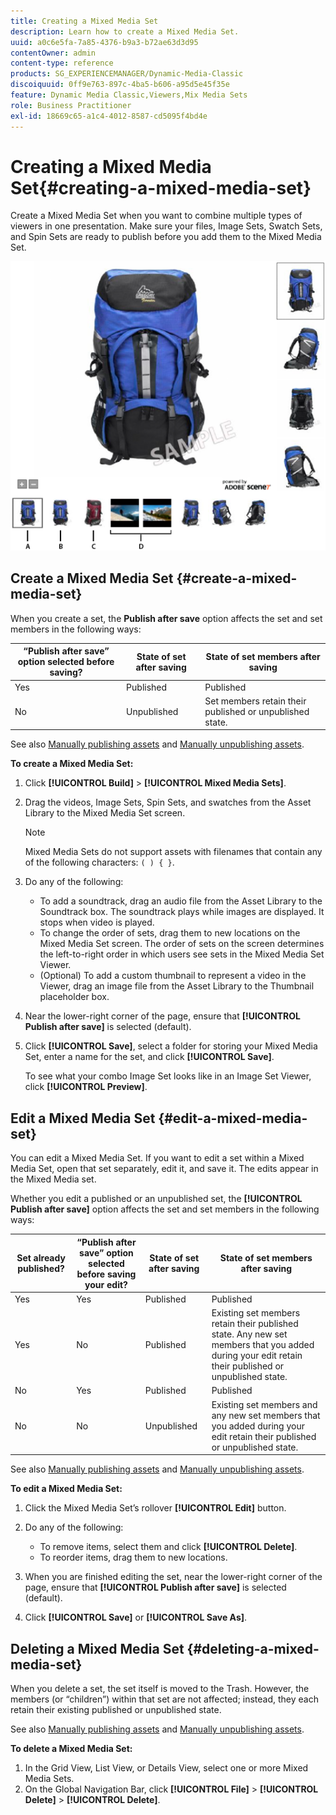 ```yaml
---
title: Creating a Mixed Media Set
description: Learn how to create a Mixed Media Set.
uuid: a0c6e5fa-7a85-4376-b9a3-b72ae63d3d95
contentOwner: admin
content-type: reference
products: SG_EXPERIENCEMANAGER/Dynamic-Media-Classic
discoiquuid: 0ff9e763-897c-4ba5-b606-a95d5e45f35e
feature: Dynamic Media Classic,Viewers,Mix Media Sets
role: Business Practitioner
exl-id: 18669c65-a1c4-4012-8587-cd5095f4bd4e
---
```

# Creating a Mixed Media Set{#creating-a-mixed-media-set}

Create a Mixed Media Set when you want to combine multiple types of viewers in one presentation. Make sure your files, Image Sets, Swatch Sets, and Spin Sets are ready to publish before you add them to the Mixed Media Set.

![Mixed Media Set](/help/assets/mm_mixed_media_set.png)

## Create a Mixed Media Set {#create-a-mixed-media-set}

When you create a set, the **Publish after save** option affects the set and set members in the following ways:

|“Publish after save” option selected before saving?|State of set after saving|State of set members after saving|
|--- |--- |--- |
|Yes|Published|Published|
|No|Unpublished|Set members retain their published or unpublished state.|

See also [Manually publishing assets](publishing-files.md#manually_publishing_assets) and [Manually unpublishing assets](publishing-files.md#manually_unpublishing_assets).

**To create a Mixed Media Set:**

1. Click **[!UICONTROL Build]** > **[!UICONTROL Mixed Media Sets]**.
1. Drag the videos, Image Sets, Spin Sets, and swatches from the Asset Library to the Mixed Media Set screen.

   >[!NOTE]
   >
   >Mixed Media Sets do not support assets with filenames that contain any of the following characters: `( ) { }`.

1. Do any of the following:

    * To add a soundtrack, drag an audio file from the Asset Library to the Soundtrack box. The soundtrack plays while images are displayed. It stops when video is played.
    * To change the order of sets, drag them to new locations on the Mixed Media Set screen. The order of sets on the screen determines the left-to-right order in which users see sets in the Mixed Media Set Viewer.
    * (Optional) To add a custom thumbnail to represent a video in the Viewer, drag an image file from the Asset Library to the Thumbnail placeholder box.

1. Near the lower-right corner of the page, ensure that **[!UICONTROL Publish after save]** is selected (default).
1. Click **[!UICONTROL Save]**, select a folder for storing your Mixed Media Set, enter a name for the set, and click **[!UICONTROL Save]**.

   To see what your combo Image Set looks like in an Image Set Viewer, click **[!UICONTROL Preview]**.

## Edit a Mixed Media Set {#edit-a-mixed-media-set}

You can edit a Mixed Media Set. If you want to edit a set within a Mixed Media Set, open that set separately, edit it, and save it. The edits appear in the Mixed Media set.

Whether you edit a published or an unpublished set, the **[!UICONTROL Publish after save]** option affects the set and set members in the following ways:

|Set already published?|“Publish after save” option selected before saving your edit?|State of set after saving|State of set members after saving|
|--- |--- |--- |--- |
|Yes|Yes|Published|Published|
|Yes|No|Published|Existing set members retain their published state. Any new set members that you added during your edit retain their published or unpublished state.|
|No|Yes|Published|Published|
|No|No|Unpublished|Existing set members and any new set members that you added during your edit retain their published or unpublished state.|

See also [Manually publishing assets](publishing-files.md#manually_publishing_assets) and [Manually unpublishing assets](publishing-files.md#manually_unpublishing_assets).

**To edit a Mixed Media Set:**

1. Click the Mixed Media Set’s rollover **[!UICONTROL Edit]** button. 
1. Do any of the following:

    * To remove items, select them and click **[!UICONTROL Delete]**.
    * To reorder items, drag them to new locations.

1. When you are finished editing the set, near the lower-right corner of the page, ensure that **[!UICONTROL Publish after save]** is selected (default).
1. Click **[!UICONTROL Save]** or **[!UICONTROL Save As]**.

## Deleting a Mixed Media Set {#deleting-a-mixed-media-set}

When you delete a set, the set itself is moved to the Trash. However, the members (or “children”) within that set are not affected; instead, they each retain their existing published or unpublished state.

See also [Manually publishing assets](publishing-files.md#manually_publishing_assets) and [Manually unpublishing assets](publishing-files.md#manually_unpublishing_assets).

**To delete a Mixed Media Set:**

1. In the Grid View, List View, or Details View, select one or more Mixed Media Sets.
1. On the Global Navigation Bar, click **[!UICONTROL File]** > **[!UICONTROL Delete]** > **[!UICONTROL Delete]**.
